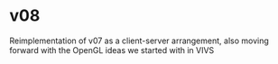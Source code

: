 # v08
Reimplementation of v07 as a client-server arrangement, also moving forward with the OpenGL ideas we started with in VIVS
